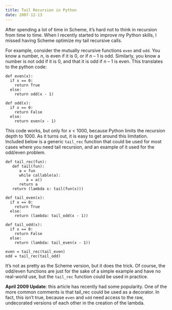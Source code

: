 ```yaml
---
title: Tail Recursion in Python
date: 2007-12-13
---
```

After spending a lot of time in Scheme, it’s hard not to think in recursion from time to time. When I recently started to improve my Python skills, I missed having Scheme optimize my tail recursive calls.

For example, consider the mutually recursive functions <code>even</code> and <code>odd</code>. You know a number, <em>n</em>, is even if it is 0, or if <em>n</em> – 1 is odd. Similarly, you know a number is not odd if it is 0, and that it is odd if <em>n</em> – 1 is even. This translates to the python code:

    def even(x):
      if x == 0:
        return True
      else:
        return odd(x - 1)

    def odd(x):
      if x == 0:
        return False
      else:
        return even(x - 1)

This code works, but only for <em>x</em> < 1000, because Python limits the recursion depth to 1000. As it turns out, it is easy to get around this limitation. Included below is a generic <code>tail_rec</code> function that could be used for most cases where you need tail recursion, and an example of it used for the odd/even problem.

    def tail_rec(fun):
       def tail(fun):
          a = fun
          while callable(a):
             a = a()
          return a
       return (lambda x: tail(fun(x)))

    def tail_even(x):
      if x == 0:
        return True
      else:
        return (lambda: tail_odd(x - 1))

    def tail_odd(x):
      if x == 0:
        return False
      else:
        return (lambda: tail_even(x - 1))

    even = tail_rec(tail_even)
    odd = tail_rec(tail_odd)

It’s not as pretty as the Scheme version, but it does the trick. Of course, the odd/even functions are just for the sake of a simple example and have no real-world use, but the <code>tail_rec</code> function could be used in practice.

<strong>April 2009 Update</strong>: this article has recently had some popularity. One of the more common comments is that tail_rec could be used as a decorator. In fact, this isn’t true, because <code>even</code> and <code>odd</code> need access to the raw, undecorated versions of each other in the creation of the lambda.